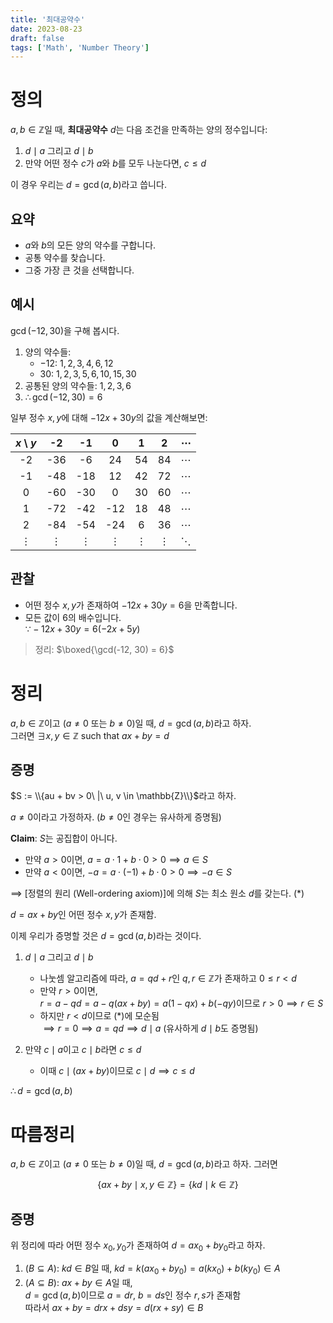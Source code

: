 ```yaml
---
title: '최대공약수'
date: 2023-08-23
draft: false
tags: ['Math', 'Number Theory']
---
```


# 정의

$a, b \in \mathbb{Z}$일 때, **최대공약수** $d$는 다음 조건을 만족하는 양의 정수입니다:

1. $d \mid a$ 그리고 $d \mid b$
2. 만약 어떤 정수 $c$가 $a$와 $b$를 모두 나눈다면, $c \leq d$

이 경우 우리는 $d = \gcd(a, b)$라고 씁니다.

## 요약

- $a$와 $b$의 모든 양의 약수를 구합니다.
- 공통 약수를 찾습니다.
- 그중 가장 큰 것을 선택합니다.

## 예시

$\gcd(-12, 30)$을 구해 봅시다.

1. 양의 약수들:
   - $-12$: $1, 2, 3, 4, 6, 12$
   - $30$: $1, 2, 3, 5, 6, 10, 15, 30$
2. 공통된 양의 약수들: $1, 2, 3, 6$
3. $\therefore \gcd(-12, 30) = 6$

일부 정수 $x, y$에 대해 $-12x + 30y$의 값을 계산해보면:

|  $x$ \\ $y$ |     -2   |     -1   |      0   |      1   |      2   | $\cdots$ |
|:-----------:|:--------:|:--------:|:--------:|:--------:|:--------:|:--------:|
|      -2     |    -36   |     -6   |     24   |     54   |     84   | $\cdots$ |
|      -1     |    -48   |    -18   |     12   |     42   |     72   | $\cdots$ |
|       0     |    -60   |    -30   |      0   |     30   |     60   | $\cdots$ |
|       1     |    -72   |    -42   |    -12   |     18   |     48   | $\cdots$ |
|       2     |    -84   |    -54   |    -24   |      6   |     36   | $\cdots$ |
|   $\vdots$  | $\vdots$ | $\vdots$ | $\vdots$ | $\vdots$ | $\vdots$ | $\ddots$ |

## 관찰

- 어떤 정수 $x, y$가 존재하여 $-12x + 30y = 6$을 만족합니다.
- 모든 값이 $6$의 배수입니다.  
  $\because -12x + 30y = 6(-2x + 5y)$

> 정리: $\boxed{\gcd(-12, 30) = 6}$

# 정리

$a, b \in \mathbb{Z}$이고 $(a \neq 0 \text{ 또는 } b \neq 0)$일 때, $d = \gcd(a, b)$라고 하자.  
그러면 $\exists x, y \in \mathbb{Z}$ such that $ax + by = d$

## 증명

$S := \\{au + bv > 0\ |\ u, v \in \mathbb{Z}\\}$라고 하자.

$a \neq 0$이라고 가정하자. ($b \neq 0$인 경우는 유사하게 증명됨)

**Claim**: $S$는 공집합이 아니다.

- 만약 $a > 0$이면, $a = a \cdot 1 + b \cdot 0 > 0 \implies a \in S$
- 만약 $a < 0$이면, $-a = a \cdot (-1) + b \cdot 0 > 0 \implies -a \in S$

$\implies$ [정렬의 원리 (Well-ordering axiom)]에 의해 $S$는 최소 원소 $d$를 갖는다. $(\ast)$

$d = ax + by$인 어떤 정수 $x, y$가 존재함.

이제 우리가 증명할 것은 $d = \gcd(a, b)$라는 것이다.

1. $d \mid a$ 그리고 $d \mid b$
   - 나눗셈 알고리즘에 따라, $a = qd + r$인 $q, r \in \mathbb{Z}$가 존재하고 $0 \le r < d$
   - 만약 $r > 0$이면,  
     $r = a - qd = a - q(ax + by) = a(1 - qx) + b(-qy)$이므로 $r > 0 \implies r \in S$
   - 하지만 $r < d$이므로 $(\ast)$에 모순됨  
     $\implies r = 0 \implies a = qd \implies d \mid a$ (유사하게 $d \mid b$도 증명됨)

2. 만약 $c \mid a$이고 $c \mid b$라면 $c \le d$
   - 이때 $c \mid (ax + by)$이므로 $c \mid d \implies c \le d$

$\therefore d = \gcd(a, b)$

# 따름정리

$a, b \in \mathbb{Z}$이고 $(a \neq 0 \text{ 또는 } b \neq 0)$일 때, $d = \gcd(a, b)$라고 하자. 그러면

$$
\{ax + by \mid x, y \in \mathbb{Z}\} = \{kd \mid k \in \mathbb{Z}\}
$$

## 증명

위 정리에 따라 어떤 정수 $x_0, y_0$가 존재하여 $d = ax_0 + by_0$라고 하자.

1. $(B \subseteq A)$: $kd \in B$일 때, $kd = k(ax_0 + by_0) = a(kx_0) + b(ky_0) \in A$
2. $(A \subseteq B)$: $ax + by \in A$일 때,  
   $d = \gcd(a, b)$이므로 $a = dr$, $b = ds$인 정수 $r, s$가 존재함  
   따라서 $ax + by = drx + dsy = d(rx + sy) \in B$

